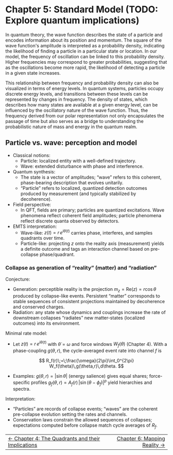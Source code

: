 # Chapter 5: Standard Model (TODO: Explore quantum implications)

In quantum theory, the wave function describes the state of a particle and encodes information about its position and momentum. The square of the wave function's amplitude is interpreted as a probability density, indicating the likelihood of finding a particle in a particular state or location. In our model, the frequency of oscillation can be linked to this probability density. Higher frequencies may correspond to greater probabilities, suggesting that as the oscillations become more rapid, the likelihood of detecting a particle in a given state increases.

This relationship between frequency and probability density can also be visualized in terms of energy levels. In quantum systems, particles occupy discrete energy levels, and transitions between these levels can be represented by changes in frequency. The density of states, which describes how many states are available at a given energy level, can be influenced by the oscillatory nature of the wave function. Thus, the frequency derived from our polar representation not only encapsulates the passage of time but also serves as a bridge to understanding the probabilistic nature of mass and energy in the quantum realm.

## Particle vs. wave: perception and model

- Classical notions:
  - Particle: localized entity with a well-defined trajectory.
  - Wave: extended disturbance with phase and interference.
- Quantum synthesis:
  - The state is a vector of amplitudes; “wave” refers to this coherent, phase-bearing description that evolves unitarily.
  - “Particle” refers to localized, quantized detection outcomes produced by measurement (and typically stabilized by decoherence).
- Field perspective:
  - In QFT, fields are primary; particles are quantized excitations. Wave phenomena reflect coherent field amplitudes; particle phenomena reflect discrete quanta observed by detectors.
- EMTS interpretation:
  - Wave-like: $z(t)=r\,e^{i\theta(t)}$ carries phase, interferes, and samples quadrants over time.
  - Particle-like: projecting $z$ onto the reality axis (measurement) yields a definite outcome and tags an interaction channel based on pre-collapse phase/quadrant.

### Collapse as generation of “reality” (matter) and “radiation”

Conjecture:
- Generation: perceptible reality is the projection $m_z=\mathrm{Re}(z)=r\cos\theta$ produced by collapse-like events. Persistent “matter” corresponds to stable sequences of consistent projections maintained by decoherence and conserved charges.
- Radiation: any state whose dynamics and couplings increase the rate of downstream collapses “radiates” new matter-states (localized outcomes) into its environment.

Minimal rate model:
- Let $z(t)=r\,e^{i\theta(t)}$ with $\dot\theta=\omega$ and force windows $W_f(\theta)$ (Chapter 4). With a phase-coupling $g(\theta,r)$, the cycle-averaged event rate into channel $f$ is

$$
R_f(r)\;=\;\frac{\omega}{2\pi}\int_0^{2\pi} W_f(\theta)\,g(\theta,r)\,d\theta.
$$

- Examples: $g(\theta,r)=|\sin\theta|$ (energy salience) gives equal shares; force-specific profiles $g_f(\theta,r)=A_f(r)\,|\sin(\theta-\phi_f)|^p$ yield hierarchies and spectra.

Interpretation:
- “Particles” are records of collapse events; “waves” are the coherent pre-collapse evolution setting the rates and channels.
- Conservation laws constrain the allowed sequences of collapses; expectations computed before collapse match cycle averages of $R_f$.

<table>
  <tr>
    <td align="left"><a href="./CHAPTER4.md">← Chapter 4: The Quadrants and their Implications</a></td>
    <td align="right"><a href="./CHAPTER6.md">Chapter 6: Mapping Reality →</a></td>
  </tr>
</table>
